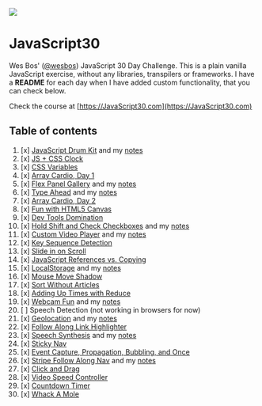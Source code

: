 ![](https://javascript30.com/images/JS3-social-share.png)

# JavaScript30

Wes Bos' ([@wesbos](https://github.com/wesbos)) JavaScript 30 Day Challenge.
This is a plain vanilla JavaScript exercise, without any libraries, transpilers
or frameworks. I have a **README** for each day when I have added custom
functionality, that you can check below.

Check the course at [https://JavaScript30.com](https://JavaScript30.com)

## Table of contents

1. [x] [JavaScript Drum Kit](https://vanntile.github.io/JavaScript30/01%20-%20JavaScript%20Drum%20Kit/)
  and my [notes](./01%20-%20JavaScript%20Drum%20Kit)
2. [x] [JS + CSS Clock](https://vanntile.github.io/JavaScript30/02%20-%20JS%20and%20CSS%20Clock/)
3. [x] [CSS Variables](https://vanntile.github.io/JavaScript30/03%20-%20CSS%20Variables/)
4. [x] [Array Cardio, Day 1](https://vanntile.github.io/JavaScript30/04%20-%20Array%20Cardio%20Day%201/)
5. [x] [Flex Panel Gallery](https://vanntile.github.io/JavaScript30/05%20-%20Flex%20Panel%20Gallery/)
  and my [notes](./05%20-%20Flex%20Panel%20Gallery)
6. [x] [Type Ahead](https://vanntile.github.io/JavaScript30/06%20-%20Type%20Ahead)
  and my [notes](./06%20-%20Type%20Ahead)
7. [x] [Array Cardio, Day 2](https://vanntile.github.io/JavaScript30/07%20-%20Array%20Cardio%20Day%202/)
8. [x] [Fun with HTML5 Canvas](https://vanntile.github.io/JavaScript30/08%20-%20Fun%20with%20HTML5%20Canvas)
9. [x] [Dev Tools Domination](https://vanntile.github.io/JavaScript30/09%20-%20Dev%20Tools%20Domination/)
10. [x] [Hold Shift and Check Checkboxes](https://vanntile.github.io/JavaScript30/10%20-%20Hold%20Shift%20and%20Check%20Checkboxes)
  and my [notes](./10%20-%20Hold%20Shift%20and%20Check%20Checkboxes)
11. [x] [Custom Video Player](https://vanntile.github.io/JavaScript30/11%20-%20Custom%20Video%20Player/)
  and my [notes](./11%20-%20Custom%20Video%20Player)
12. [x] [Key Sequence Detection](https://vanntile.github.io/JavaScript30/12%20-%20Key%20Sequence%20Detection)
13. [x] [Slide in on Scroll](https://vanntile.github.io/JavaScript30/13%20-%20Slide%20in%20on%20Scroll)
14. [x] [JavaScript References vs. Copying](https://vanntile.github.io/JavaScript30/14%20-%20JavaScript%20References%20VS%20Copying)
15. [x] [LocalStorage](https://vanntile.github.io/JavaScript30/15%20-%20LocalStorage)
  and my [notes](./15%20-%20LocalStorage)
16. [x] [Mouse Move Shadow](https://vanntile.github.io/JavaScript30/16%20-%20Mouse%20Move%20Shadow)
17. [x] [Sort Without Articles](https://vanntile.github.io/JavaScript30/17%20-%20Sort%20Without%20Articles)
18. [x] [Adding Up Times with Reduce](https://vanntile.github.io/JavaScript30/18%20-%20Adding%20Up%20Times%20with%20Reduce)
19. [x] [Webcam Fun](https://vanntile.github.io/JavaScript30/19%20-%20Webcam%20Fun)
  and my [notes](./19%20-%20Webcam%20Fun)
20. [ ] Speech Detection (not working in browsers for now)
21. [x] [Geolocation](https://vanntile.github.io/JavaScript30/21%20-%20Geolocation)
  and my [notes](./21%20-%20Geolocation)
22. [x] [Follow Along Link Highlighter](https://vanntile.github.io/JavaScript30/22%20-%20Follow%20Along%20Link%20Highlighter)
23. [x] [Speech Synthesis](https://vanntile.github.io/JavaScript30/23%20-%20Speech%20Synthesis)
  and my [notes](./23%20-%20Speech%20Synthesis)
24. [x] [Sticky Nav](https://vanntile.github.io/JavaScript30/24%20-%20Sticky%20Nav)
25. [x] [Event Capture, Propagation, Bubbling, and Once](https://vanntile.github.io/JavaScript30/25%20-%20Event%20Capture,%20Propagation,%20Bubbling%20and%20Once)
26. [x] [Stripe Follow Along Nav](https://vanntile.github.io/JavaScript30/26%20-%20Stripe%20Follow%20Along%20Nav)
  and my [notes](./26%20-%20Stripe%20Follow%20Along%20Nav)
27. [x] [Click and Drag](https://vanntile.github.io/JavaScript30/27%20-%20Click%20and%20Drag)
28. [x] [Video Speed Controller](https://vanntile.github.io/JavaScript30/28%20-%20Video%20Speed%20Controller)
29. [x] [Countdown Timer](https://vanntile.github.io/JavaScript30/29%20-%20Countdown%20Timer)
30. [x] [Whack A Mole](https://vanntile.github.io/JavaScript30/30%20-%20Whack%20A%20Mole)
